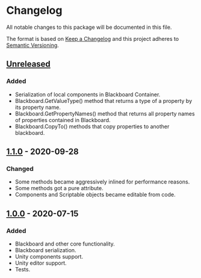 # Changelog

All notable changes to this package will be documented in this file.

The format is based on [Keep a Changelog](http://keepachangelog.com/en/1.0.0/)
and this project adheres to [Semantic Versioning](http://semver.org/spec/v2.0.0.html).

## [Unreleased]

### Added

- Serialization of local components in Blackboard Container.
- Blackboard.GetValueType() method that returns a type of a property by its property name.
- Blackboard.GetPropertyNames() method that returns all property names of properties contained in Blackboard.
- Blackboard.CopyTo() methods that copy properties to another blackboard.

## [1.1.0] - 2020-09-28

### Changed

- Some methods became aggressively inlined for performance reasons.
- Some methods got a pure attribute.
- Components and Scriptable objects became editable from code.

## [1.0.0] - 2020-07-15

### Added

- Blackboard and other core functionality.
- Blackboard serialization.
- Unity components support.
- Unity editor support.
- Tests.

[unreleased]: https://github.com/ZorPastaman/Simple-Blackboard/compare/v1.1.0...HEAD
[1.1.0]: https://github.com/ZorPastaman/Simple-Blackboard/releases/tag/v1.1.0
[1.0.0]: https://github.com/ZorPastaman/Simple-Blackboard/releases/tag/v1.0.0
